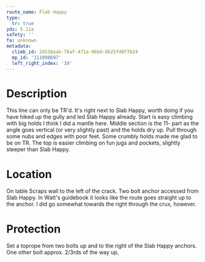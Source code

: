 ```yaml
---
route_name: Flab Happy
type:
  tr: true
yds: 5.11a
safety: ''
fa: unknown
metadata:
  climb_id: 24516eab-78af-471a-96bd-8b25fd0f7b24
  mp_id: '111898697'
  left_right_index: '19'
---
```

# Description
This line can only be TR'd. It's right next to Slab Happy,  worth doing if you have hiked up the gully and led Slab Happy already. Start is easy climbing with big holds I think I did a mantle here. Middle section is the 11- part as the angle goes vertical (or very slightly past) and the holds dry up. Pull through some nubs and edges with poor feet. Some crumbly holds made me glad to be on TR. The top is easier climbing on fun jugs and pockets, slightly steeper than Slab Happy.

# Location
On table Scraps wall to the left of the crack. Two bolt anchor accessed from Slab Happy. In Watt's guidebook it looks like the route goes straight up to the anchor. I did go somewhat towards the right through the crux, however.

# Protection
Set a toprope from two bolts up and to the right of the Slab Happy anchors. One other bolt approx. 2/3rds of the way up,
